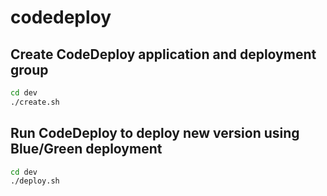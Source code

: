 # codedeploy

## Create CodeDeploy application and deployment group

```bash
cd dev
./create.sh
```

## Run CodeDeploy to deploy new version using Blue/Green deployment

```bash
cd dev
./deploy.sh
```